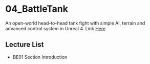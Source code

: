 # 04_BattleTank
An open-world head-to-head tank fight with simple AI, terrain and advanced control system in Unreal 4.
Link [Here](http://fabio-mazza.com)

## Lecture List
* BE01 Section Introduction
